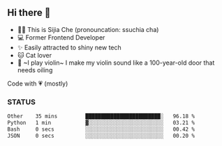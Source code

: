 ## Hi there 👋

- 🙋‍♀️ This is Sijia Che (pronouncation: ssuchia cha)
- 💻 Former Frontend Developer
- ✨ Easily attracted to shiny new tech
- 🐱 Cat lover
- 🌟 ~I play violin~ I make my violin sound like a 100-year-old door that needs oiling

Code with 💗 (mostly)

### STATUS
<!--START_SECTION:waka-->

```txt
Other    35 mins         ████████████████████████░   96.18 %
Python   1 min           ▓░░░░░░░░░░░░░░░░░░░░░░░░   03.21 %
Bash     0 secs          ░░░░░░░░░░░░░░░░░░░░░░░░░   00.42 %
JSON     0 secs          ░░░░░░░░░░░░░░░░░░░░░░░░░   00.20 %
```

<!--END_SECTION:waka-->
